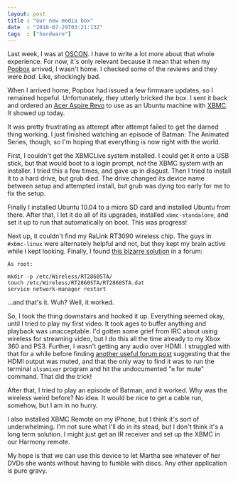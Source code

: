 ```yaml
---
layout: post
title : "our new media box"
date  : "2010-07-29T03:21:13Z"
tags  : ["hardware"]
---
```

Last week, I was at [OSCON](http://oscon.com/).  I have to write a lot more
about that whole experience.  For now, it's only relevant because it mean that
when my [Popbox](http://popbox.com) arrived, I wasn't home.  I checked some of
the reviews and they were *bad*.  Like, shockingly bad.

When I arrived home, Popbox had issued a few firmware updates, so I remained
hopeful.  Unfortunately, they utterly bricked the box.  I sent it back and
ordered an [Acer Aspire
Revo](http://www.newegg.com/Product/Product.aspx?Item=N82E16883103266) to use
as an Ubuntu machine with [XBMC](http://xbmc.org/).  It showed up today.

It was pretty frustrating as attempt after attempt failed to get the darned
thing working.  I just finished watching an episode of Batman: The Animated
Series, though, so I'm hoping that everything is now right with the world.

First, I couldn't get the XBMCLive system installed.  I could get it onto a USB
stick, but that would boot to a login prompt, not the XBMC system with an
installer.  I tried this a few times, and gave up in disgust.  Then I tried to
install it to a hard drive, but grub died.  The drive changed its device name
between setup and attempted install, but grub was dying too early for me to fix
the setup.

Finally I installed Ubuntu 10.04 to a micro SD card and installed Ubuntu from
there.  After that, I let it do all of its upgrades, installed
`xbmc-standalone`, and set it up to run that automatically on boot.  This was
progress!

Next up, it couldn't find my RaLink RT3090 wireless chip.  The guys in
`#xbmc-linux` were alternately helpful and not, but they kept my brain active
while I kept looking.  Finally, I found [this bizarre
solution](https://bugs.launchpad.net/ubuntu/+source/linux/+bug/541620/comments/21)
in a forum:

    As root:

    mkdir -p /etc/Wireless/RT2860STA/
    touch /etc/Wireless/RT2860STA/RT2860STA.dat
    service network-manager restart

...and that's it.  Wuh?  Well, it worked.

So, I took the thing downstairs and hooked it up.  Everything seemed okay,
until I tried to play my first video.  It took ages to buffer anything and
playback was unacceptable.  I'd gotten some grief from IRC about using wireless
for streaming video, but I do this all the time already to my Xbox 360 and PS3.
Further, I wasn't getting any audio over HDMI.  I struggled with that for a
while before finding [another useful forum
post](http://www.uluga.ubuntuforums.org/showpost.php?p=8560765&postcount=9)
suggesting that the HDMI output was muted, and that the only way to find it was
to run the terminal `alsamixer` program and hit the undocumented "`m` for mute"
command.  That did the trick!

After that, I tried to play an episode of Batman, and it worked.  Why was the
wireless weird before?  No idea.  It would be nice to get a cable run, somehow,
but I am in no hurry.

I also installed XBMC Remote on my iPhone, but I think it's sort of
underwhelming.  I'm not sure what I'll do in its stead, but I don't think it's
a long term solution.  I might just get an IR receiver and set up the XBMC in
our Harmony remote.

My hope is that we can use this device to let Martha see whatever of her DVDs
she wants without having to fumble with discs.  Any other application is pure
gravy.

